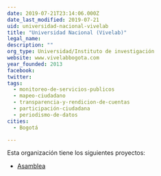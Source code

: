 ```yaml
---
date: 2019-07-21T23:14:06.000Z
date_last_modified: 2019-07-21
uid: universidad-nacional-vivelab
title: "Universidad Nacional (Vivelab)"
legal_name: 
description: ""
org_type: Universidad/Instituto de investigación
website: www.vivelabbogota.com
year_founded: 2013
facebook: 
twitter: 
tags:
  - monitoreo-de-servicios-publicos
  - mapeo-ciudadano
  - transparencia-y-rendicion-de-cuentas
  - participación-ciudadana
  - periodismo-de-datos
cities: 
  - Bogotá

---
```


Esta organización tiene los siguientes proyectos:

- [Asamblea](/proyectos/asamblea)
